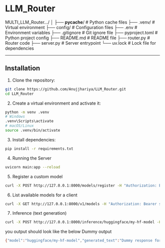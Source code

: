 # LLM_Router


MULTI_LLM_Router.../
│
├── __pycache__/            # Python cache files
├── .venv/                  # Virtual environment
├── config/                 # Configuration files
├── .env                    # Environment variables
├── .gitignore              # Git ignore file
├── pyproject.toml          # Python project config
├── README.md               # README file
├── router.py               # Router code
├── server.py               # Server entrypoint
└── uv.lock                 # Lock file for dependencies


---

## Installation
1. Clone the repository:
```bash
git clone https://github.com/Anujjhariya/LLM_Router.git
cd LLM_Router

```
2. Create a virtual environment and activate it:
```bash
python -m venv .venv
# Windows
.venv\Scripts\activate
# macOS/Linux
source .venv/bin/activate

```
3. Install dependencies:
```bash
pip install -r requirements.txt

```
4. Running the Server
```bash
uvicorn main:app --reload

```
5. Register a custom model
```bash
curl -X POST http://127.0.0.1:8000/models/register -H "Authorization: Bearer sk-org3-secret" -H "Content-Type: application/json" -d "{\"model_id\":\"huggingface/my-hf-model\",\"api_type\":\"huggingface\",\"api_url\":\"https://api-inference.huggingface.co/models/myorg/my-hf-model\",\"api_key\":\"hf_xxxxx\",\"request_payload_type\":\"huggingface\",\"allow_others\":true}"

```
6. List available models for a client
```bash
curl -X GET http://127.0.0.1:8000/v1/models -H "Authorization: Bearer sk-org3-secret"

```
7. Inference (text generation)
```bash
curl -X POST http://127.0.0.1:8000/inference/huggingface/my-hf-model -H "Authorization: Bearer sk-org3-secret" -H "Content-Type: application/json" -d "{\"inputs\":\"Write a poem about AI.\",\"stream\":false}"
```
you output should look like the below Dummy output
```bash
{"model":"huggingface/my-hf-model","generated_text":"Dummy response for model huggingface/my-hf-model: .IA tuoba meop a etirW","usage":{"prompt_tokens":5,"completion_tokens":10,"total_tokens":15}}



